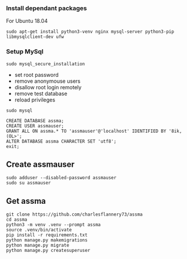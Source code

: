 ### Install dependant packages
For Ubuntu 18.04
```
sudo apt-get install python3-venv nginx mysql-server python3-pip libmysqlclient-dev ufw
```
### Setup MySql
```
sudo mysql_secure_installation
```
+ set root password
+ remove anonymouse users
+ disallow root login remotely
+ remove test database
+ reload privileges
```
sudo mysql

CREATE DATABASE assma;
CREATE USER assmauser;
GRANT ALL ON assma.* TO 'assmauser'@'localhost' IDENTIFIED BY '8ik,(OL>';
ALTER DATABASE assma CHARACTER SET 'utf8';
exit;
```

Create assmauser
---
```
sudo adduser --disabled-password assmauser
sudo su assmauser
```

Get assma
---------
```
git clone https://github.com/charlesflannery73/assma
cd assma
python3 -m venv .venv --prompt assma
source .venv/bin/activate
pip install -r requirements.txt
python manage.py makemigrations
python manage.py migrate
python manage.py createsuperuser
```